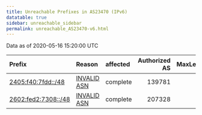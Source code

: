 ```yaml
---
title: Unreachable Prefixes in AS23470 (IPv6)
datatable: true
sidebar: unreachable_sidebar
permalink: unreachable_AS23470-v6.html
---
```


Data as of 2020-05-16 15:20:00 UTC


<div class="datatable-begin"></div>

| Prefix                                                           | Reason                                                                                                     | affected   |   Authorized AS |   MaxLength | Anchor                                       |   unreachable /48s |
|:-----------------------------------------------------------------|:-----------------------------------------------------------------------------------------------------------|:-----------|----------------:|------------:|:---------------------------------------------|-------------------:|
| [2405:f40:7fdd::/48](https://stat.ripe.net/2405:f40:7fdd::/48)   | [INVALID ASN](https://rpki-validator.ripe.net/announcement-preview?asn=AS23470&prefix=2405:f40:7fdd::/48)  | complete   |          139781 |          48 | [APNIC](unreachable_APNIC_RPKI_Root-v6.html) |                  1 |
| [2602:fed2:7308::/48](https://stat.ripe.net/2602:fed2:7308::/48) | [INVALID ASN](https://rpki-validator.ripe.net/announcement-preview?asn=AS23470&prefix=2602:fed2:7308::/48) | complete   |          207328 |          48 | [ARIN](unreachable_ARIN-v6.html)             |                  1 |

<div class="datatable-end"></div>